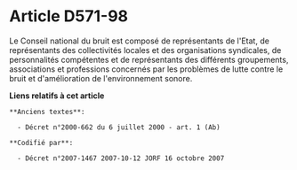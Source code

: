# Article D571-98

Le Conseil national du bruit est composé de représentants de l'Etat, de représentants des collectivités locales et des
organisations syndicales, de personnalités compétentes et de représentants des différents groupements, associations et
professions concernés par les problèmes de lutte contre le bruit et d'amélioration de l'environnement sonore.

**Liens relatifs à cet article**

	**Anciens textes**:

	  - Décret n°2000-662 du 6 juillet 2000 - art. 1 (Ab)

	**Codifié par**:

	  - Décret n°2007-1467 2007-10-12 JORF 16 octobre 2007
